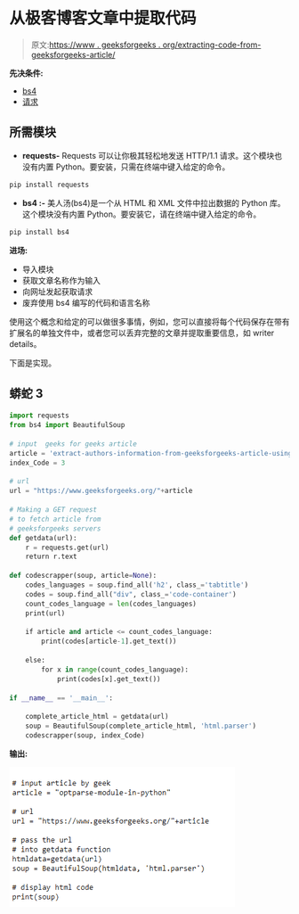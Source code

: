 # 从极客博客文章中提取代码

> 原文:[https://www . geeksforgeeks . org/extracting-code-from-geeksforgeeks-article/](https://www.geeksforgeeks.org/extracting-code-from-geeksforgeeks-article/)

**先决条件:**

*   [bs4](https://www.geeksforgeeks.org/beautifulsoup-installation-python/)
*   [请求](https://www.geeksforgeeks.org/python-requests-tutorial/#:~:text=Python%20requests%20module%20has%20several,a%20client%20and%20a%20server.)

## **所需模块**

*   **requests-** Requests 可以让你极其轻松地发送 HTTP/1.1 请求。这个模块也没有内置 Python。要安装，只需在终端中键入给定的命令。

```py
pip install requests
```

*   **bs4 :-** 美人汤(bs4)是一个从 HTML 和 XML 文件中拉出数据的 Python 库。这个模块没有内置 Python。要安装它，请在终端中键入给定的命令。

```py
pip install bs4
```

**进场:**

*   导入模块
*   获取文章名称作为输入
*   向网址发起获取请求
*   废弃使用 bs4 编写的代码和语言名称

使用这个概念和给定的可以做很多事情，例如，您可以直接将每个代码保存在带有扩展名的单独文件中，或者您可以丢弃完整的文章并提取重要信息，如 writer details。

下面是实现。

## 蟒蛇 3

```py
import requests
from bs4 import BeautifulSoup

# input  geeks for geeks article
article = 'extract-authors-information-from-geeksforgeeks-article-using-python'
index_Code = 3

# url
url = "https://www.geeksforgeeks.org/"+article

# Making a GET request
# to fetch article from
# geeksforgeeks servers
def getdata(url):
    r = requests.get(url)
    return r.text

def codescrapper(soup, article=None):
    codes_languages = soup.find_all('h2', class_='tabtitle')
    codes = soup.find_all("div", class_='code-container')
    count_codes_language = len(codes_languages)
    print(url)

    if article and article <= count_codes_language:
        print(codes[article-1].get_text())

    else:
        for x in range(count_codes_language):
            print(codes[x].get_text())

if __name__ == '__main__':

    complete_article_html = getdata(url)
    soup = BeautifulSoup(complete_article_html, 'html.parser')
    codescrapper(soup, index_Code)
```

**输出:**

![](img/b7e0e98cc992c5f16afccfcdfc329d0d.png)